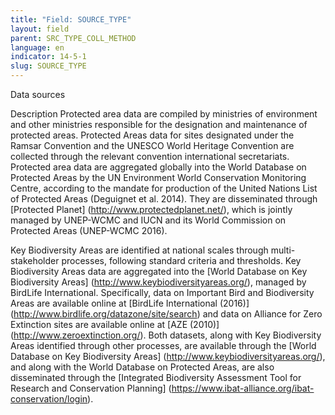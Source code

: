 ```yaml
---
title: "Field: SOURCE_TYPE"
layout: field
parent: SRC_TYPE_COLL_METHOD
language: en
indicator: 14-5-1
slug: SOURCE_TYPE
---
```

Data sources

Description
Protected area data are compiled by ministries of environment and other ministries responsible for the designation and maintenance of protected areas. Protected Areas data for sites designated under the Ramsar Convention and the UNESCO World Heritage Convention are collected through the relevant convention international secretariats. Protected area data are aggregated globally into the World Database on Protected Areas by the UN Environment World Conservation Monitoring Centre, according to the mandate for production of the United Nations List of Protected Areas (Deguignet et al. 2014). They are disseminated through [Protected Planet] (http://www.protectedplanet.net/), which is jointly managed by UNEP-WCMC and IUCN and its World Commission on Protected Areas (UNEP-WCMC 2016).

Key Biodiversity Areas are identified at national scales through multi-stakeholder processes, following standard criteria and thresholds. Key Biodiversity Areas data are aggregated into the [World Database on Key Biodiversity Areas] (http://www.keybiodiversityareas.org/), managed by BirdLife International. Specifically, data on Important Bird and Biodiversity Areas are available online at [BirdLife International (2016)] (http://www.birdlife.org/datazone/site/search) and data on Alliance for Zero Extinction sites are available online at [AZE (2010)] (http://www.zeroextinction.org/). Both datasets, along with Key Biodiversity Areas identified through other processes, are available through the [World Database on Key Biodiversity Areas] (http://www.keybiodiversityareas.org/), and along with the World Database on Protected Areas, are also disseminated through the [Integrated Biodiversity Assessment Tool for Research and Conservation Planning] (https://www.ibat-alliance.org/ibat-conservation/login).